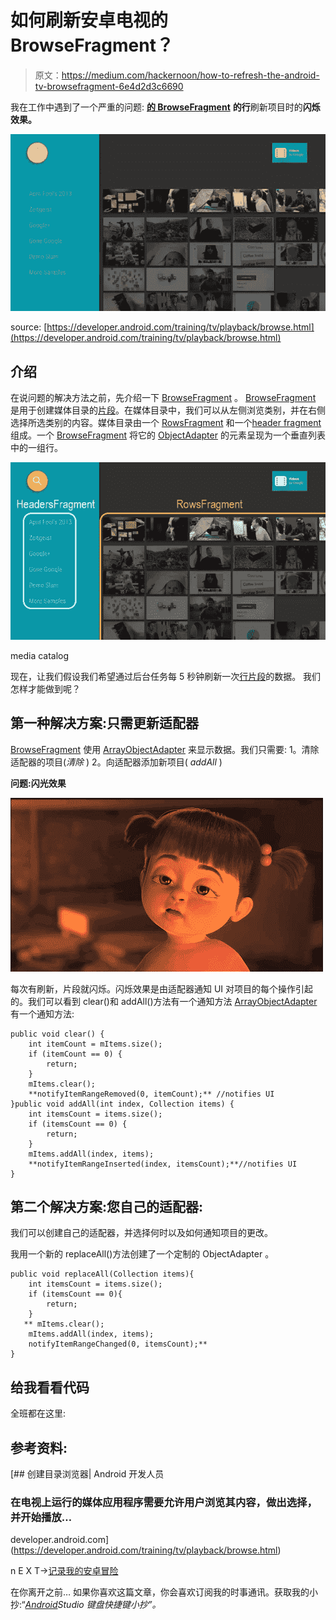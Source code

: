 # 如何刷新安卓电视的 BrowseFragment？

> 原文：<https://medium.com/hackernoon/how-to-refresh-the-android-tv-browsefragment-6e4d2d3c6690>

我在工作中遇到了一个严重的问题: [**的 BrowseFragment**](https://developer.android.com/reference/android/support/v17/leanback/app/BrowseFragment.html) **的行**刷新项目时的**闪烁效果。**

![](img/490b4f8826476d555fc1bd09b73a636f.png)

source: [https://developer.android.com/training/tv/playback/browse.html](https://developer.android.com/training/tv/playback/browse.html)

## 介绍

在说问题的解决方法之前，先介绍一下 [BrowseFragment](https://developer.android.com/reference/android/support/v17/leanback/app/BrowseFragment.html) 。 [BrowseFragment](https://developer.android.com/reference/android/support/v17/leanback/app/BrowseFragment.html) 是用于创建媒体目录的[片段](https://hackernoon.com/tagged/fragment)。在媒体目录中，我们可以从左侧浏览类别，并在右侧选择所选类别的内容。媒体目录由一个 [RowsFragment](https://www.google.it/url?sa=t&rct=j&q=&esrc=s&source=web&cd=1&cad=rja&uact=8&ved=0ahUKEwim7NDS_I_OAhXK7hoKHdKTD-QQFggeMAA&url=https%3A%2F%2Fdeveloper.android.com%2Freference%2Fandroid%2Fsupport%2Fv17%2Fleanback%2Fapp%2FRowsFragment.html&usg=AFQjCNH3LwDzkprl2n8C962-df692UqAbw&sig2=w0aZIg3OOiqP9Rwq7y8B0w) 和一个[header fragment](https://www.google.it/url?sa=t&rct=j&q=&esrc=s&source=web&cd=1&cad=rja&uact=8&ved=0ahUKEwjPzunU_I_OAhVHDxoKHdnfC3cQFggeMAA&url=https%3A%2F%2Fdeveloper.android.com%2Freference%2Fandroid%2Fsupport%2Fv17%2Fleanback%2Fapp%2FHeadersFragment.html&usg=AFQjCNEkzUIM6J9eUBbE6bZW5KRWAXPpew&sig2=xppB_b8XZQ56mI5GEqjTcw)组成。一个 [BrowseFragment](https://developer.android.com/reference/android/support/v17/leanback/app/BrowseFragment.html) 将它的 [ObjectAdapter](https://www.google.it/url?sa=t&rct=j&q=&esrc=s&source=web&cd=1&cad=rja&uact=8&ved=0ahUKEwiU6-Te_I_OAhWMExoKHbi9CHsQFggeMAA&url=https%3A%2F%2Fdeveloper.android.com%2Freference%2Fandroid%2Fsupport%2Fv17%2Fleanback%2Fwidget%2FObjectAdapter.html&usg=AFQjCNEQlBvXY0HAKCHWZxCyBTu11gcMUA&sig2=b1J7LwVD4KUpRvOyZaEdNw) 的元素呈现为一个垂直列表中的一组行。

![](img/7e8d8ccaf46972a897dda0d53dfe4177.png)

media catalog

现在，让我们假设我们希望通过后台任务每 5 秒钟刷新一次[行片段](https://developer.android.com/reference/android/support/v17/leanback/app/RowsFragment.html)的数据。
我们怎样才能做到呢？

## 第一种解决方案:只需更新适配器

[BrowseFragment](https://developer.android.com/reference/android/support/v17/leanback/app/BrowseFragment.html) 使用 [ArrayObjectAdapter](https://developer.android.com/reference/android/support/v17/leanback/widget/ArrayObjectAdapter.html) 来显示数据。我们只需要:
1。清除适配器的项目(*清除* )
2。向适配器添加新项目( *addAll* )

**问题:闪光效果**

![](img/cc0c14cfa9403cf8fe4be9c2b5e9b3d8.png)

每次有刷新，片段就闪烁。闪烁效果是由适配器通知 UI 对项目的每个操作引起的。我们可以看到 clear()和 addAll()方法有一个通知方法 [ArrayObjectAdapter](https://developer.android.com/reference/android/support/v17/leanback/widget/ArrayObjectAdapter.html) 有一个通知方法:

```
public void clear() {
    int itemCount = mItems.size();
    if (itemCount == 0) {
        return;
    }
    mItems.clear();  
    **notifyItemRangeRemoved(0, itemCount);** //notifies UI
}public void addAll(int index, Collection items) {
    int itemsCount = items.size();
    if (itemsCount == 0) {
        return;
    }
    mItems.addAll(index, items);
    **notifyItemRangeInserted(index, itemsCount);**//notifies UI
}
```

## 第二个解决方案:您自己的适配器:

我们可以创建自己的适配器，并选择何时以及如何通知项目的更改。

我用一个新的 replaceAll()方法创建了一个定制的 ObjectAdapter 。

```
public void replaceAll(Collection items){
    int itemsCount = items.size();
    if (itemsCount == 0){
        return;
    }
   ** mItems.clear();
    mItems.addAll(index, items);
    notifyItemRangeChanged(0, itemsCount);**
}
```

## 给我看看代码

全班都在这里:

## 参考资料:

[](https://developer.android.com/training/tv/playback/browse.html) [## 创建目录浏览器| Android 开发人员

### 在电视上运行的媒体应用程序需要允许用户浏览其内容，做出选择，并开始播放…

developer.android.com](https://developer.android.com/training/tv/playback/browse.html) 

n E X T→[记录我的安卓冒险 ](/@be.betr.codr/documenting-my-android-adventure-9352747910e6)

在你离开之前… 如果你喜欢这篇文章，你会喜欢订阅我的时事通讯。获取我的小抄:“[*Android*](https://hackernoon.com/tagged/android)*Studio 键盘快捷键小抄”。*